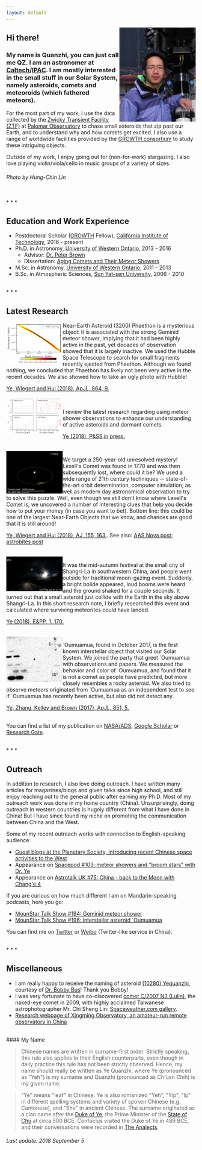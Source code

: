 ```yaml
---
layout: default
---
```


<img style="float: right;" src="imgs/me.jpg">

## Hi there!

### My name is Quanzhi, you can just call me QZ. I am an astronomer at [Caltech](http://www.caltech.edu/)/[IPAC](http://www.ipac.caltech.edu/). I am mostly interested in the small stuff in our Solar System, namely asteroids, comets and meteoroids (which fathered meteors).

For the most part of my work, I use the data collected by the [Zwicky Transient Facility (ZTF)](https://www.ztf.caltech.edu/) at [Palomar Observatory](http://www.astro.caltech.edu/palomar/homepage.html) to chase small asteroids that zip past our Earth, and to understand why and how comets get excited. I also use a range of worldwide facilities provided by the [GROWTH consortium](http://growth.caltech.edu/) to study these intriguing objects.

Outside of my work, I enjoy going out for (non-for-work) stargazing. I also love playing violin/viola/cello in music groups of a variety of sizes.

###### Photo by Hung-Chin Lin

<br>
* * *

## Education and Work Experience

* Postdoctoral Scholar ([GROWTH](http://growth.caltech.edu/) Fellow), [California Institute of Technology](http://www.caltech.edu/), 2016 - present
* Ph.D. in Astronomy, [University of Western Ontario](http://www.uwo.ca/), 2013 - 2016
    * Advisor: [Dr. Peter Brown](http://meteor.uwo.ca/~pbrown/)
    * Dissertation: [Aging Comets and Their Meteor Showers](http://ir.lib.uwo.ca/etd/3903/)
* M.Sc. in Astronomy, [University of Western Ontario](http://www.uwo.ca/), 2011 - 2013
* B.Sc. in Atmospheric Sciences, [Sun Yat-sen University](http://www.sysu.edu.cn/), 2006 - 2010

<br>
* * *

## Latest Research

<img style="float: left;" src="imgs/gem-hst.png" width="150">

Near-Earth Asteroid (3200) Phaethon is a mysterious object: it is associated with the strong Geminid meteor shower, implying that it had been highly active in the past, yet decades of observation showed that it is largely inactive. We used the Hubble Space Telescope to search for small fragments recently ejected from Phaethon. Although we found nothing, we concluded that Phaethon has likely not been very active in the recent decades. We also showed how to take an ugly photo with Hubble!

[Ye, Wiegert and Hui (2018), ApJL, 864, 9.](http://iopscience.iop.org/article/10.3847/2041-8213/aada46/meta)

<img style="float: left;" src="imgs/pss-review.png" width="150"><br>

I review the latest research regarding using meteor shower observations to enhance our understanding of active asteroids and dormant comets.

[Ye (2018), P&SS in press.](https://www.sciencedirect.com/science/article/pii/S0032063317304518)

<br>

<img style="float: left;" src="imgs/lexell.png" width="150">

We target a 250-year-old unresolved mystery! Lexell's Comet was found in 1770 and was then subsequently lost, where could it be? We used a wide range of 21th century techniques -- state-of-the-art orbit determination, computer simulation, as well as modern day astronomical observation to try to solve this puzzle. Well, even though we still don't know where Lexell's Comet is, we uncovered a number of interesting clues that help you decide how to put your money (in case you want to bet). Bottom line: this could be one of the largest Near-Earth Objects that we know, and chances are good that it is still around!

[Ye, Wiegert and Hui (2018), AJ, 155, 163.](http://iopscience.iop.org/article/10.3847/1538-3881/aab1f6/meta). See also: [AAS Nova post](https://aasnova.org/2018/08/22/has-anyone-found-a-lost-comet/); [astrobites post](https://astrobites.org/2018/04/02/long-lost-comet/)

<br>

<img style="float: left;" src="imgs/shangri-la-bolide.png" width="150">

It was the mid-autumn festival at the small city of Shangri-La in southwestern China, and people went outside for traditional moon-gazing event. Suddenly, a bright bolide appeared, loud booms were heard and the ground shaked for a couple seconds. It turned out that a small asteroid just collide with the Earth in the sky above Shangri-La. In this short research note, I briefly researched this event and calculated where surviving meteorites could have landed.

[Ye (2018), E&PP, 1, 170.](http://www.eppcgs.org/article/id/6f94c7b1-15ec-4656-8c40-1d70a8b6d936?pageType=en)

<br>

<img style="float: left;" src="imgs/oumuamua.png" width="150">

\`Oumuamua, found in October 2017, is the first known interstellar object that visited our Solar System. We joined the party that greet \`Oumuamua with observations and papers. We measured the behavior and color of \`Oumuamua, and found that it is not a comet as people have predicted, but more closely resembles a rocky asteroid. We also tried to observe meteors originated from \`Oumuamua as an independent test to see if \`Oumuamua has recently been active, but also did not detect any.

[Ye, Zhang, Kelley and Brown (2017), ApJL, 851, 5.](http://iopscience.iop.org/article/10.3847/2041-8213/aa9a34/meta)

<br>You can find a list of my publication on [NASA/ADS](http://adsabs.harvard.edu/cgi-bin/nph-abs_connect?library&libname=Ye%27s+Refereed+Publication&libid=57e6ba2680), [Google Scholar](https://scholar.google.com/citations?user=F-w70dYAAAAJ&hl=en) or [Research Gate](https://www.researchgate.net/profile/Quan_Zhi_Ye).

<br>
* * *

## Outreach

In addition to research, I also love doing outreach. I have written many articles for magazines/blogs and given talks since high school, and still enjoy reaching out to the general public after earning my Ph.D. Most of my outreach work was done in my home country (China). Unsurprisingly, doing outreach in western countries is hugely different from what I have done in China! But I have since found my niche on promoting the communication between China and the West.

Some of my recent outreach works with connection to English-speaking audience:

* [Guest blogs at the Planetary Society, introducing recent Chinese space activities to the West](http://www.planetary.org/blogs/guest-blogs/?author_profile=325290428&topics=&dateType=firstPublicationDate&startDate=&endDate=)
* Appearance on [Spacepod #103: meteor showers and "broom stars" with Dr. Ye](https://www.listentospacepod.com/episodes/2017/7/16/103-meteor-showers-and-broom-stars-with-dr-ye)
* Appearance on [Astrotalk UK #75: China - back to the Moon with Chang'e 4](https://astrotalkuk.org/episode-75-china-back-to-the-moon-with-chang-e-4/)
    
If you are curious on how much different I am on Mandarin-speaking podcasts, here you go:

* [MounStar Talk Show #194: Geminid meteor shower](https://player.fm/series/series-106962/no194)
* [MounStar Talk Show #196: interstellar asteroid `Oumuamua](https://player.fm/series/series-106962/no196-oumuamua)

You can find me on [Twitter](https://twitter.com/Yeqzids) or [Weibo](https://www.weibo.com/1705147594) (Twitter-like service in China).

<br>
* * *

## Miscellaneous

* I am really happy to receive the naming of asteroid [(10280) Yequanzhi](https://ssd.jpl.nasa.gov/sbdb.cgi?sstr=10280;old=0;orb=1;cov=0;log=0;cad=0#orb), courtesy of [Dr. Bobby Bus](https://www.ifa.hawaii.edu/users/sjb/default/bus.shtml)! Thank you Bobby!
* I was very fortunate to have co-discovered [comet C/2007 N3 (Lulin)](https://en.wikipedia.org/wiki/Comet_Lulin), the naked-eye comet in 2009, with highly acclaimed Taiwanese astrophotographer Mr. Chi Sheng Lin: [Spaceweather.com gallery](http://www.spaceweather.com/comets/gallery_lulin.htm).
* [Research webpage of Xingming Observatory, an amateur-run remote observatory in China](http://www.astro.caltech.edu/~qye/xingming.html)

<br>
#### My Name

> Chinese names are written in surname-first order. Strictly speaking, this rule also applies to their English counterparts, even though in daily practice this rule has not been strictly observed. Hence, my name should really be written as Ye Quanzhi, where Ye (pronounced as "Yeh") is my surname and Quanzhi (pronounced as Ch'üan Chih) is my given name.

> "Ye" means "leaf" in Chinese. Ye is also romanized "Yeh", "Yip", "Ip" in different spelling systems and variety of spoken Chinese (e.g. Cantonese), and "She" in ancient Chinese. The surname originated as a clan name after the [Duke of Ye](https://en.wikipedia.org/wiki/Duke_of_Ye), the Prime Minister of the [State of Chu](https://en.wikipedia.org/wiki/Chu_(state)) at circa 500 BCE. Confucius visited the Duke of Ye in 489 BCE, and their conversations were recorded in [The Analects](https://ctext.org/analects/zi-lu). 

###### Last update: 2018 September 5